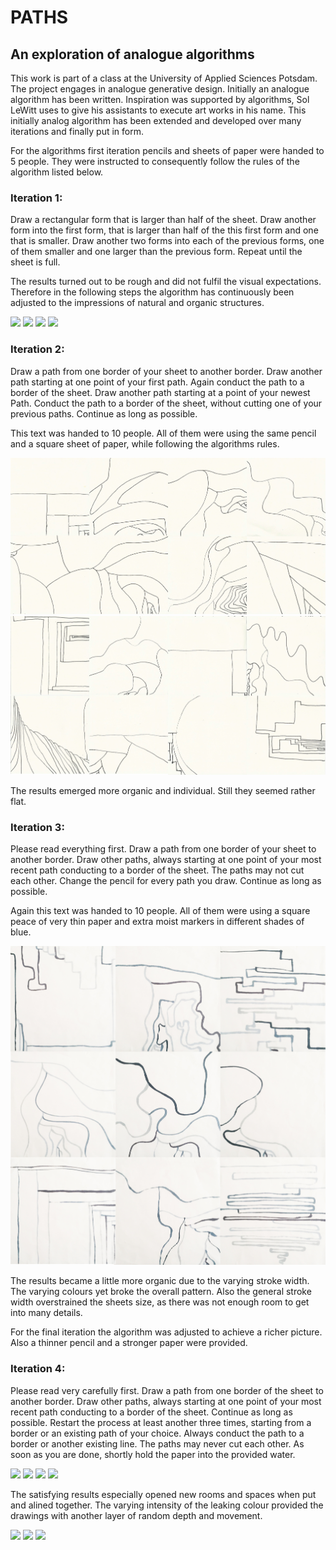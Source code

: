 # PATHS
## An exploration of analogue algorithms

This work is part of a class at the University of Applied Sciences Potsdam. The project engages in analogue generative design. Initially an analogue algorithm has been written. Inspiration was supported by algorithms, Sol LeWitt uses to give his assistants to execute art works in his name. This initially analog algorithm has been extended and developed over many iterations and finally put in form.

For the algorithms first iteration pencils and sheets of paper were handed to 5 people. They were instructed to consequently follow the rules of the algorithm listed below.

### Iteration 1:
Draw a rectangular form that is larger than half of the sheet. Draw another form into the first form, that is larger than half of the this first form and one that is smaller. Draw another two forms into each of the previous forms, one of them smaller and one larger than the previous form. Repeat until the sheet is full.

The results turned out to be rough and did not fulfil the visual expectations.
Therefore in the following steps the algorithm has continuously been adjusted to the impressions of natural and organic structures.

![](https://raw.githubusercontent.com/josues/paths/master/DOKU/inspiration/Endpräsentation.004.jpeg)
![](https://raw.githubusercontent.com/josues/paths/master/DOKU/inspiration/Endpräsentation.007.jpeg)
![](https://raw.githubusercontent.com/josues/paths/master/DOKU/inspiration/Endpräsentation.009.jpeg)
![](https://raw.githubusercontent.com/josues/paths/master/DOKU/inspiration/Endpräsentation.012.jpeg)


### Iteration 2:
Draw a path from one border of your sheet to another border. Draw another path starting at one point of your first path. Again conduct the path to a border of the sheet. Draw another path starting at a point of your newest Path. Conduct the path to a border of the sheet, without cutting one of your previous paths. Continue as long as possible.

This text was handed to 10 people. All of them were using the same pencil and a square sheet of paper, while following the algorithms rules.

![](https://raw.githubusercontent.com/josues/paths/master/DOKU/it2_a.jpg)
![](https://raw.githubusercontent.com/josues/paths/master/DOKU/it2_b.jpg)

The results emerged more organic and individual. Still they seemed rather flat. 

### Iteration 3:
Please read everything first. 
Draw a path from one border of your sheet to another border. Draw other paths, always starting at one point of your most recent path conducting to a border of the sheet. The paths may not cut each other. Change the pencil for every path you draw. Continue as long as possible.

Again this text was handed to 10 people. All of them were using a square peace of very thin paper and extra moist markers in different shades of blue. 

![](https://raw.githubusercontent.com/josues/paths/master/DOKU/it3.jpg)

The results became a little more organic due to the varying stroke width. The varying colours yet broke the overall pattern. Also the general stroke width overstrained the sheets size, as there was not enough room to get into many details.

For the final iteration the algorithm was adjusted to achieve a richer picture. Also a thinner pencil and a stronger paper were provided. 

### Iteration 4:
Please read very carefully first.
Draw a path from one border of the sheet to another border.
Draw other paths, always starting at one point of your most recent path conducting to a border of the sheet. Continue as long as possible.
Restart the process at least another three times, starting from a border or an existing path of your choice. Always conduct the path to a border or another existing line. 
The paths may never cut each other. 
As soon as you are done, shortly hold the paper into the provided water.

![](https://raw.githubusercontent.com/josues/paths/master/DOKU/it4/Endpräsentation.017.jpeg)
![](https://raw.githubusercontent.com/josues/paths/master/DOKU/it4/Endpräsentation.018.jpeg)
![](https://raw.githubusercontent.com/josues/paths/master/DOKU/it4/Endpräsentation.019.jpeg)
![](https://raw.githubusercontent.com/josues/paths/master/DOKU/it4/Endpräsentation.025.jpeg)

The satisfying results especially opened new rooms and spaces when put and alined together.
The varying intensity of the leaking colour provided the drawings with another layer of random depth and movement.

![](https://raw.githubusercontent.com/josues/paths/master/DOKU/it4/Endpräsentation.026.jpeg)
![](https://raw.githubusercontent.com/josues/paths/master/DOKU/it4/Endpräsentation.027.jpeg)
![](https://raw.githubusercontent.com/josues/paths/master/DOKU/it4/Endpräsentation.028.jpeg)
